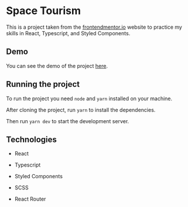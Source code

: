 # Space Tourism

This is a project taken from the [frontendmentor.io](https://www.frontendmentor.io/challenges/space-tourism-multipage-website-NnRfUZpPw) website to practice my skills in React, Typescript, and Styled Components.

## Demo

You can see the demo of the project [here](https://space-tourism-website-altart.vercel.app/).

## Running the project

To run the project you need `node` and `yarn` installed on your machine.

After cloning the project, run `yarn` to install the dependencies.

Then run `yarn dev` to start the development server.

## Technologies

- React

- Typescript

- Styled Components

- SCSS

- React Router
